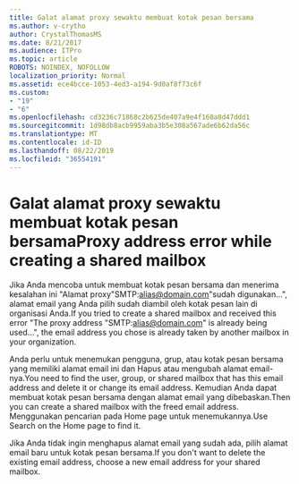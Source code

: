 ```yaml
---
title: Galat alamat proxy sewaktu membuat kotak pesan bersama
ms.author: v-crytho
author: CrystalThomasMS
ms.date: 8/21/2017
ms.audience: ITPro
ms.topic: article
ROBOTS: NOINDEX, NOFOLLOW
localization_priority: Normal
ms.assetid: ece4bcce-1053-4ed3-a194-9d0af8f73c6f
ms.custom:
- "19"
- "6"
ms.openlocfilehash: cd3236c71868c2b625de407a9e4f160a8d47ddd1
ms.sourcegitcommit: 1d98db8acb9959aba3b5e308a567ade6b62da56c
ms.translationtype: MT
ms.contentlocale: id-ID
ms.lasthandoff: 08/22/2019
ms.locfileid: "36554191"
---
```

# <a name="proxy-address-error-while-creating-a-shared-mailbox"></a><span data-ttu-id="1574a-102">Galat alamat proxy sewaktu membuat kotak pesan bersama</span><span class="sxs-lookup"><span data-stu-id="1574a-102">Proxy address error while creating a shared mailbox</span></span>

<span data-ttu-id="1574a-103">Jika Anda mencoba untuk membuat kotak pesan bersama dan menerima kesalahan ini "Alamat proxy"SMTP:alias@domain.com"sudah digunakan...", alamat email yang Anda pilih sudah diambil oleh kotak pesan lain di organisasi Anda.</span><span class="sxs-lookup"><span data-stu-id="1574a-103">If you tried to create a shared mailbox and received this error "The proxy address "SMTP:alias@domain.com" is already being used…", the email address you chose is already taken by another mailbox in your organization.</span></span>
  
<span data-ttu-id="1574a-104">Anda perlu untuk menemukan pengguna, grup, atau kotak pesan bersama yang memiliki alamat email ini dan Hapus atau mengubah alamat email-nya.</span><span class="sxs-lookup"><span data-stu-id="1574a-104">You need to find the user, group, or shared mailbox that has this email address and delete it or change its email address.</span></span> <span data-ttu-id="1574a-105">Kemudian Anda dapat membuat kotak pesan bersama dengan alamat email yang dibebaskan.</span><span class="sxs-lookup"><span data-stu-id="1574a-105">Then you can create a shared mailbox with the freed email address.</span></span> <span data-ttu-id="1574a-106">Menggunakan pencarian pada Home page untuk menemukannya.</span><span class="sxs-lookup"><span data-stu-id="1574a-106">Use Search on the Home page to find it.</span></span>
  
<span data-ttu-id="1574a-107">Jika Anda tidak ingin menghapus alamat email yang sudah ada, pilih alamat email baru untuk kotak pesan bersama.</span><span class="sxs-lookup"><span data-stu-id="1574a-107">If you don't want to delete the existing email address, choose a new email address for your shared mailbox.</span></span>
  